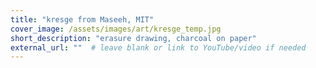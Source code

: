 ```yaml
---
title: "kresge from Maseeh, MIT"
cover_image: /assets/images/art/kresge_temp.jpg
short_description: "erasure drawing, charcoal on paper"
external_url: ""  # leave blank or link to YouTube/video if needed
---
```

